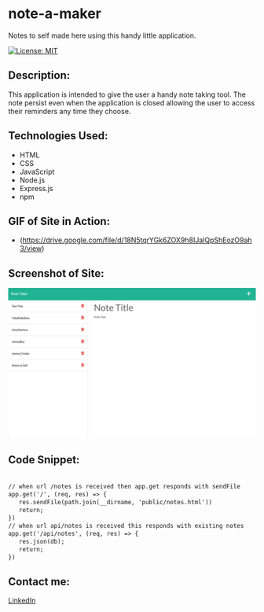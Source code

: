 # note-a-maker

Notes to self made here using this handy little application.


[![License: MIT](https://img.shields.io/badge/License-MIT-yellow.svg)](https://opensource.org/licenses/MIT)

## Description:

This application is intended to give the user a handy note taking tool. The note persist even when the application is closed allowing the user to access their reminders any time they choose.

## Technologies Used:

 * HTML
 * CSS
 * JavaScript
 * Node.js
 * Express.js
 * npm

 ## GIF of Site in Action:

 * (https://drive.google.com/file/d/18N5tqrYGk6ZOX9h8IJalQpShEozO9ah3/view)


 ## Screenshot of Site:

 ![](./public/assets/images/Note-a-Maker-image.png)


 ## Code Snippet:

 ```

 // when url /notes is received then app.get responds with sendFile 
app.get('/', (req, res) => {
    res.sendFile(path.join(__dirname, 'public/notes.html'))
    return;
})
// when url api/notes is received this responds with existing notes
app.get('/api/notes', (req, res) => {
    res.json(db);
    return;
})

 ```

 ## Contact me:

 [LinkedIn](linkedin.com/in/jamesbennett1here)



